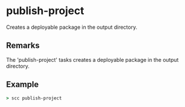 publish-project
===========
Creates a deployable package in the output directory.

Remarks
-------
The 'publish-project' tasks creates a deployable package in the output directory.

Example
-------
```cmd
> scc publish-project
```
